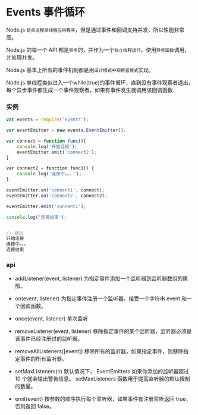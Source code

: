 # Events 事件循环

Node.js `是单进程单线程应用程序`，但是通过事件和回调支持并发，所以性能非常高。

Node.js 的每一个 API 都是`异步`的，并作为一个`独立线程运行`，使用`异步函数`调用，并处理并发。

Node.js 基本上所有的事件机制都是用`设计模式中观察者模式`实现。

Node.js 单线程类似进入一个while(true)的事件循环，直到没有事件观察者退出，每个异步事件都生成一个事件观察者，如果有事件发生就调用该回调函数.

### 实例

```js
var events = require('events');

var eventEmitter = new events.EventEmitter();

var connect = function func(){
    console.log('开始连接');
    eventEmitter.emit('connect2');
}

var connect2 = function func1() {
    console.log('连接中。。。');
}

eventEmitter.on('connent1', connect);
eventEmitter.on('connect2', connect2);

eventEmitter.emit('connent1');

console.log('连接结束');


// 输出
开始连接
连接中。。。
连接结束
```

### api

* addListener(event, listener)
为指定事件添加一个监听器到监听器数组的尾部。

* on(event, listener)
为指定事件注册一个监听器，接受一个字符串 event 和一个回调函数。

* once(event, listener)
单次监听

* removeListener(event, listener)
移除指定事件的某个监听器，监听器必须是该事件已经注册过的监听器。

* removeAllListeners([event])
移除所有的监听器，如果指定事件，则移除指定事件的所有监听器。

* setMaxListeners(n)
默认情况下， EventEmitters 如果你添加的监听器超过 10 个就会输出警告信息。 setMaxListeners 函数用于提高监听器的默认限制的数量。

* emit(event)
按参数的顺序执行每个监听器，如果事件有注册监听返回 true，否则返回 false。